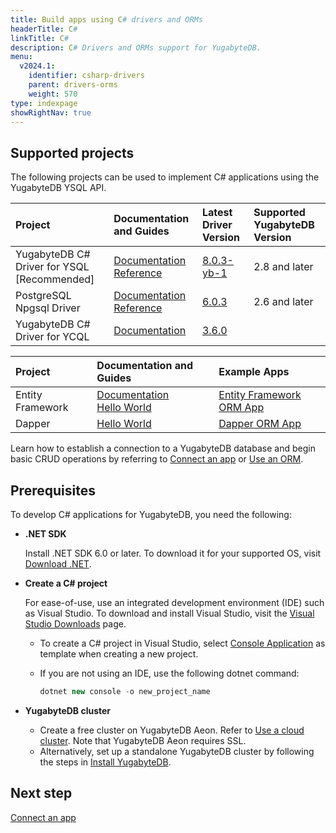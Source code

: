 ```yaml
---
title: Build apps using C# drivers and ORMs
headerTitle: C#
linkTitle: C#
description: C# Drivers and ORMs support for YugabyteDB.
menu:
  v2024.1:
    identifier: csharp-drivers
    parent: drivers-orms
    weight: 570
type: indexpage
showRightNav: true
---
```


## Supported projects

The following projects can be used to implement C# applications using the YugabyteDB YSQL API.

| Project | Documentation and Guides | Latest Driver Version | Supported YugabyteDB Version |
| :------ | :----------------------- | :-------------------- | :--------------------------- |
| YugabyteDB C# Driver for YSQL [Recommended] | [Documentation](ysql/) <br /> [Reference](yb-npgsql-reference/) | [8.0.3-yb-1](https://www.nuget.org/packages/NpgsqlYugabyteDB/) | 2.8 and later |
| PostgreSQL Npgsql Driver | [Documentation](postgres-npgsql/) <br /> [Reference](postgres-npgsql-reference/) | [6.0.3](https://www.nuget.org/packages/Npgsql/) | 2.6 and later |
| YugabyteDB C# Driver for YCQL | [Documentation](ycql/) | [3.6.0](https://github.com/yugabyte/cassandra-csharp-driver/releases/tag/3.6.0) | |

| Project | Documentation and Guides | Example Apps |
| :------ | :----------------------- | :---------- |
| Entity Framework | [Documentation](entityframework/) <br/> [Hello World](../orms/csharp/ysql-entity-framework/) | [Entity Framework ORM App](https://github.com/YugabyteDB-Samples/orm-examples/tree/master/csharp/entityframework) |
| Dapper | [Hello World](../orms/csharp/ysql-dapper/) | [Dapper ORM App](https://github.com/YugabyteDB-Samples/orm-examples/tree/master/csharp/dapper/DapperORM) |

Learn how to establish a connection to a YugabyteDB database and begin basic CRUD operations by referring to [Connect an app](ysql/) or [Use an ORM](entityframework/).

## Prerequisites

To develop C# applications for YugabyteDB, you need the following:

- **.NET SDK**

  Install .NET SDK 6.0 or later. To download it for your supported OS, visit [Download .NET](https://dotnet.microsoft.com/en-us/download).

- **Create a C# project**

   For ease-of-use, use an integrated development environment (IDE) such as Visual Studio. To download and install Visual Studio, visit the [Visual Studio Downloads](https://visualstudio.microsoft.com/downloads/) page.
  - To create a C# project in Visual Studio, select [Console Application](https://docs.microsoft.com/en-us/dotnet/core/tutorials/with-visual-studio?pivots=dotnet-6-0) as template when creating a new project.
  - If you are not using an IDE, use the following dotnet command:

    ```csharp
    dotnet new console -o new_project_name
    ```

- **YugabyteDB cluster**

  - Create a free cluster on YugabyteDB Aeon. Refer to [Use a cloud cluster](/preview/tutorials/quick-start-yugabytedb-managed/). Note that YugabyteDB Aeon requires SSL.
  - Alternatively, set up a standalone YugabyteDB cluster by following the steps in [Install YugabyteDB](/preview/tutorials/quick-start/macos/).

## Next step

[Connect an app](ysql/)
